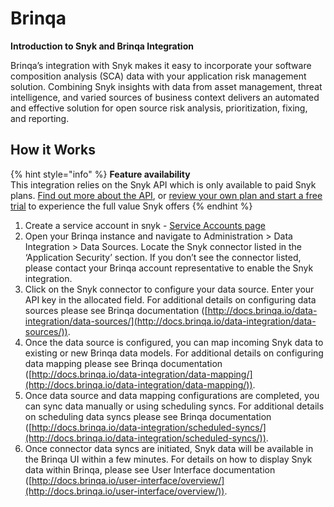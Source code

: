 # Brinqa

**Introduction to Snyk and Brinqa Integration**

Brinqa’s integration with Snyk makes it easy to incorporate your software composition analysis (SCA) data with your application risk management solution. Combining Snyk insights with data from asset management, threat intelligence, and varied sources of business context delivers an automated and effective solution for open source risk analysis, prioritization, fixing, and reporting.

## How it Works

{% hint style="info" %}
**Feature availability**\
This integration relies on the Snyk API which is only available to paid Snyk plans. [Find out more about the API](https://github.com/snyk/user-docs/tree/54e0dec0fe0e081d49f34119a9018499ad5c9e96/integrations/vulnerability-management-tools/brinqa/README.md), or [review your own plan and start a free trial](https://app.snyk.io/manage/billing) to experience the full value Snyk offers
{% endhint %}

1. Create a service account in snyk - [Service Accounts page](https://docs.snyk.io/integrations/managing-integrations/service-accounts)
2. Open your Brinqa instance and navigate to Administration > Data Integration > Data Sources. Locate the Snyk connector listed in the ‘Application Security’ section. If you don’t see the connector listed, please contact your Brinqa account representative to enable the Snyk integration.
3. Click on the Snyk connector to configure your data source. Enter your API key in the allocated field. For additional details on configuring data sources please see Brinqa documentation ([http://docs.brinqa.io/data-integration/data-sources/](http://docs.brinqa.io/data-integration/data-sources/)).
4. Once the data source is configured, you can map incoming Snyk data to existing or new Brinqa data models. For additional details on configuring data mapping please see Brinqa documentation ([http://docs.brinqa.io/data-integration/data-mapping/](http://docs.brinqa.io/data-integration/data-mapping/)).
5. Once data source and data mapping configurations are completed, you can sync data manually or using scheduling syncs. For additional details on scheduling data syncs please see Brinqa documentation ([http://docs.brinqa.io/data-integration/scheduled-syncs/](http://docs.brinqa.io/data-integration/scheduled-syncs/)).
6. Once connector data syncs are initiated, Snyk data will be available in the Brinqa UI within a few minutes. For details on how to display Snyk data within Brinqa, please see User Interface documentation ([http://docs.brinqa.io/user-interface/overview/](http://docs.brinqa.io/user-interface/overview/)).
